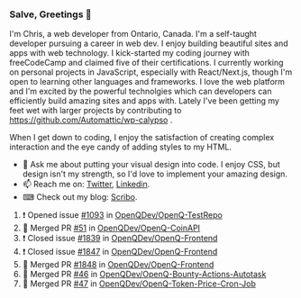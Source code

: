 ### Salve, Greetings 👋

I'm Chris, a web developer from Ontario, Canada. I'm a self-taught developer pursuing a career in web dev. I enjoy building beautiful sites and apps with web technology.
I kick-started my coding journey with freeCodeCamp and claimed five of their certifications.  I currently working on personal projects in JavaScript, especially with React/Next.js, though I'm open to learning other languages and frameworks. I love the web platform and I'm excited by the powerful technolgies which can developers can efficiently build amazing sites and apps with. Lately I've been getting my feet wet with larger projects by contributing to https://github.com/Automattic/wp-calypso .

When I get down to coding, I enjoy the satisfaction of creating complex interaction and the eye candy of adding styles to my HTML. 

- 💬 Ask me about putting your visual design into code. I enjoy CSS, but design isn't my strength, so I'd love to implement your amazing design.
- 📫 Reach me on: [Twitter](https://twitter.com/Christo28120856), [Linkedin](https://www.linkedin.com/in/christopher-stevers-07b9a5204/).
- ⌨ Check out my blog: [Scribo](https://christopherstevers.cf).
<!--
**Christopher-Stevers/Christopher-Stevers** is a ✨ _special_ ✨ repository because its `README.md` (this file) appears on your GitHub profile.

Here are some ideas to get you started:

- 🔭 I’m currently working on ...
- 🌱 I’m currently learning ...
- 👯 I’m looking to collaborate on ...
- 🤔 I’m looking for help with ...
- 😄 Pronouns: ...
- ⚡ Fun fact: ...
-->

<!--START_SECTION:activity-->
1. ❗️ Opened issue [#1093](https://github.com/OpenQDev/OpenQ-TestRepo/issues/1093) in [OpenQDev/OpenQ-TestRepo](https://github.com/OpenQDev/OpenQ-TestRepo)
2. 🎉 Merged PR [#51](https://github.com/OpenQDev/OpenQ-CoinAPI/pull/51) in [OpenQDev/OpenQ-CoinAPI](https://github.com/OpenQDev/OpenQ-CoinAPI)
3. ❗️ Closed issue [#1839](https://github.com/OpenQDev/OpenQ-Frontend/issues/1839) in [OpenQDev/OpenQ-Frontend](https://github.com/OpenQDev/OpenQ-Frontend)
4. ❗️ Closed issue [#1847](https://github.com/OpenQDev/OpenQ-Frontend/issues/1847) in [OpenQDev/OpenQ-Frontend](https://github.com/OpenQDev/OpenQ-Frontend)
5. 🎉 Merged PR [#1848](https://github.com/OpenQDev/OpenQ-Frontend/pull/1848) in [OpenQDev/OpenQ-Frontend](https://github.com/OpenQDev/OpenQ-Frontend)
6. 🎉 Merged PR [#46](https://github.com/OpenQDev/OpenQ-Bounty-Actions-Autotask/pull/46) in [OpenQDev/OpenQ-Bounty-Actions-Autotask](https://github.com/OpenQDev/OpenQ-Bounty-Actions-Autotask)
7. 🎉 Merged PR [#47](https://github.com/OpenQDev/OpenQ-Token-Price-Cron-Job/pull/47) in [OpenQDev/OpenQ-Token-Price-Cron-Job](https://github.com/OpenQDev/OpenQ-Token-Price-Cron-Job)
<!--END_SECTION:activity-->
